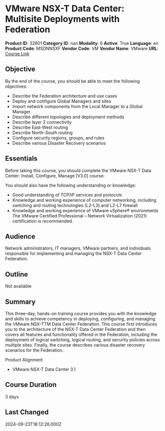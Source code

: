 # VMware NSX-T Data Center: Multisite Deployments with Federation

**Product ID**: 32601
**Category ID**: nan
**Modality**: 6
**Active**: True
**Language**: en
**Product Code**: MSDNNSXF
**Vendor Code**: VM
**Vendor Name**: VMware
**URL**: [Course Link](https://www.fastlaneus.com/course/vmware-msdnnsxf)

## Objective
By the end of the course, you should be able to meet the following objectives:


- Describe the Federation architecture and use cases
- Deploy and configure Global Managers and sites
- Import network components from the Local Manager to a Global Manager
- Describe different topologies and deployment methods
- Describe layer 2 connectivity
- Describe East-West routing
- Describe North-South routing
- Configure security regions, groups, and rules
- Describe various Disaster Recovery scenarios

## Essentials
Before taking this course, you should complete the VMware NSX-T Data Center: Install, Configure, Manage [V3.0] course.

You should also have the following understanding or knowledge:


- Good understanding of TCP/IP services and protocols
- Knowledge and working experience of computer networking, including switching and routing technologies (L2-L3) and L2-L7 firewall
- Knowledge and working experience of VMware vSphere® environments
The VMware Certified Professional – Network Virtualization (2021) certification is recommended.

## Audience
Network administrators, IT managers, VMware partners, and individuals responsible for implementing and managing the NSX-T Data Center Federation.

## Outline
Not available

## Summary
This three-day, hands-on training course provides you with the knowledge and skills to achieve competency in deploying, configuring, and managing the VMware NSX-TTM Data Center Federation. This course first introduces you to the architecture of the NSX-T Data Center Federation and then covers all features and functionality offered in the Federation, including the deployment of logical switching, logical routing, and security policies across multiple sites. Finally, the course describes various disaster recovery scenarios for the Federation.

Product Alignment


- VMware NSX-T Data Center 3.1

## Course Duration
3 days

## Last Changed
2024-09-23T18:12:26.000Z
